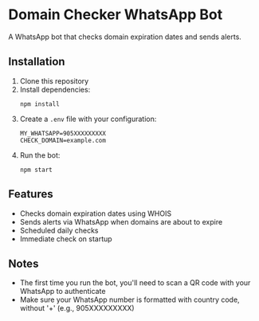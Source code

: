 # Domain Checker WhatsApp Bot

A WhatsApp bot that checks domain expiration dates and sends alerts.

## Installation

1. Clone this repository
2. Install dependencies:
   ```
   npm install
   ```
3. Create a `.env` file with your configuration:
   ```
   MY_WHATSAPP=905XXXXXXXXX
   CHECK_DOMAIN=example.com
   ```
4. Run the bot:
   ```
   npm start
   ```

## Features

- Checks domain expiration dates using WHOIS
- Sends alerts via WhatsApp when domains are about to expire
- Scheduled daily checks
- Immediate check on startup

## Notes

- The first time you run the bot, you'll need to scan a QR code with your WhatsApp to authenticate
- Make sure your WhatsApp number is formatted with country code, without '+' (e.g., 905XXXXXXXXX)
